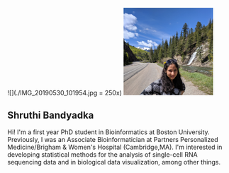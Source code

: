 

![](./IMG_20190530_101954.jpg = 250x)
<img src="./IMG_20190530_101954.jpg" width="40%">
## Shruthi Bandyadka

Hi! I'm a first year PhD student in Bioinformatics at Boston University. Previously, I was an Associate Bioinformatician at Partners Personalized Medicine/Brigham & Women's Hospital (Cambridge,MA). I'm interested in developing statistical methods for the analysis of single-cell RNA sequencing data and in biological data visualization, among other things.  

